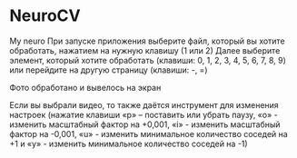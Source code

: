 # NeuroCV
My neuro
При запуске приложения выберите файл, который вы хотите
обработать, нажатием на нужную клавишу (1 или 2)
Далее выберите элемент, который хотите обработать (клавиши: 0, 1, 2,
3, 4, 5, 6, 7, 8, 9) или перейдите на другую страницу (клавиши: -, =)

Фото обработано и вывелось на экран

Если вы выбрали видео, то также даётся инструмент для изменения
настроек (нажатие клавиши «p» – поставить или убрать паузу, «o» - изменить
масштабный фактор на +0,001, «i» - изменить масштабный фактор на -0,001,
«u» - изменить минимальное количество соседей на +1 и «y» - изменить
минимальное количество соседей на -1)
